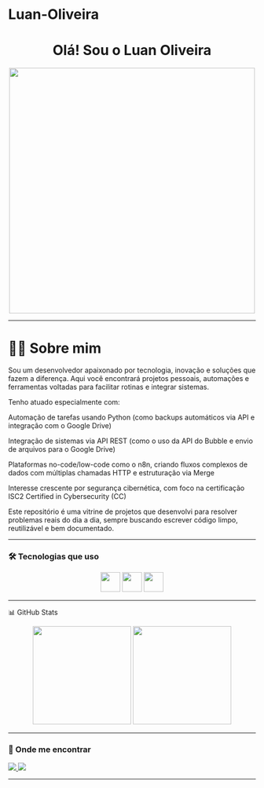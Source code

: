 # Luan-Oliveira

<h1 align="center">Olá! Sou o Luan Oliveira</h1>

<div align="center">
  <img src="https://media0.giphy.com/media/v1.Y2lkPWVjZjA1ZTQ3M3o4NmVhY3hnY2txdmppOHdtb3lmOTh0YTE1MTExdjkwZXA3aXZqbiZlcD12MV9naWZzX3NlYXJjaCZjdD1n/dBNN8ChgJhXA8KNNFv/200.webp" width="500"/>
</div>

---

# 👨‍💻 Sobre mim

Sou um desenvolvedor apaixonado por tecnologia, inovação e soluções que fazem a diferença. Aqui você encontrará projetos pessoais, automações e ferramentas voltadas para facilitar rotinas e integrar sistemas.

Tenho atuado especialmente com:

Automação de tarefas usando Python (como backups automáticos via API e integração com o Google Drive)

Integração de sistemas via API REST (como o uso da API do Bubble e envio de arquivos para o Google Drive)

Plataformas no-code/low-code como o n8n, criando fluxos complexos de dados com múltiplas chamadas HTTP e estruturação via Merge

Interesse crescente por segurança cibernética, com foco na certificação ISC2 Certified in Cybersecurity (CC)

Este repositório é uma vitrine de projetos que desenvolvi para resolver problemas reais do dia a dia, sempre buscando escrever código limpo, reutilizável e bem documentado.



---

### 🛠️ Tecnologias que uso

<div align="center">
<img src="https://cdn.brandfetch.io/id7gN4JouK/w/260/h/260/theme/dark/icon.png?c=1bxid64Mup7aczewSAYMX&t=1751031787055" height="40"/>
  <img src="https://cdn.brandfetch.io/id6z4_raly/w/400/h/400/theme/dark/icon.jpeg?c=1dxbfHSJFAPEGdCLU4o5B" height="40"/>
    <img src="https://www.svgrepo.com/show/452091/python.svg" height="40"/>

</div>

---

📊 GitHub Stats
<p align="center"> <img height="200" src="https://github-readme-stats.vercel.app/api?username=Skinny666&show_icons=true&theme=tokyonight&include_all_commits=true&count_private=true" /> <img height="200" src="https://github-readme-stats.vercel.app/api/top-langs/?username=Skinny666&layout=compact&theme=tokyonight" /> </p>

---

### 📱 Onde me encontrar

  <a href="https://instagram.com/luaan.oliv.ra" target="_blank">
    <img src="https://img.shields.io/badge/Instagram-E4405F?style=for-the-badge&logo=instagram&logoColor=white"/>
  </a>
  <a href="https://www.linkedin.com/in/luan-oliveira-990b44213/" target="_blank">
    <img src="https://img.shields.io/badge/LinkedIn-0A66C2?style=for-the-badge&logo=linkedin&logoColor=white"/>
  </a>
</div>

---
